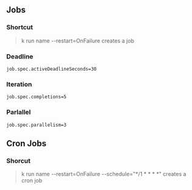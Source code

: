 ## Jobs

### Shortcut
> k run name --restart=OnFailure creates a job

### Deadline
```
job.spec.activeDeadlineSeconds=30
```

### Iteration
```
job.spec.completions=5
```

### Parlallel
```
job.spec.parallelism=3
```


## Cron Jobs

### Shorcut
> k run name --restart=OnFailure --schedule="*/1 * * * *" creates a cron job
